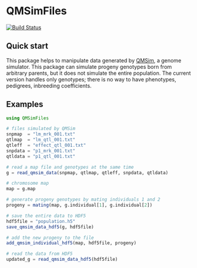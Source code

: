 # QMSimFiles

[![Build Status](https://travis-ci.org/masuday/QMSimFiles.jl.svg?branch=master)](https://travis-ci.org/masuday/QMSimFiles.jl)

## Quick start

This package helps to manipulate data generated by [QMSim](https://animalbiosciences.uoguelph.ca/~msargol/qmsim/), a genome simulator.
This package can simulate progeny genotypes born from arbitrary parents, but it does not simulate the entire population.
The current version handles only genotypes; there is no way to have phenotypes, pedigrees, inbreeding coefficients.

## Examples

```julia
using QMSimFiles

# files simulated by QMSim
snpmap  = "lm_mrk_001.txt"
qtlmap  = "lm_qtl_001.txt"
qtleff  = "effect_qtl_001.txt"
snpdata = "p1_mrk_001.txt"
qtldata = "p1_qtl_001.txt"

# read a map file and genotypes at the same time
g = read_qmsim_data(snpmap, qtlmap, qtleff, snpdata, qtldata)

# chromosome map
map = g.map

# generate progeny genotypes by mating individuals 1 and 2
progeny = mating(map, g.individual[1], g.individual[2])

# save the entire data to HDF5
hdf5file = "population.h5"
save_qmsim_data_hdf5(g, hdf5file)

# add the new progeny to the file
add_qmsim_individual_hdf5(map, hdf5file, progeny)

# read the data from HDF5
updated_g = read_qmsim_data_hdf5(hdf5file)
```
